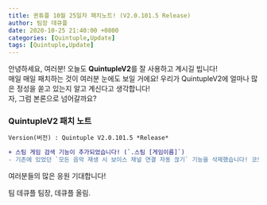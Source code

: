 ```yaml
---
title: 퀸튜플 10월 25일자 패치노트! (V2.0.101.5 Release)
author: 팀장 데큐플
date: 2020-10-25 21:40:00 +0800
categories: [Quintuple,Update]
tags: [Quintuple,Update]
---
```


안녕하세요, 여러분! 오늘도 **QuintupleV2**를 잘 사용하고 계시길 빕니다!  
매일 매일 패치하는 것이 여러분 눈에도 보일 거에요! 우리가 QuintupleV2에 얼마나 많은 정성을 쏟고 있는지 알고 계신다고 생각합니다!  
자, 그럼 본론으로 넘어갈까요?  

### QuintupleV2 패치 노트
```diff
Version(버전) : Quintuple V2.0.101.5 *Release*  

+ 스팀 게임 검색 기능이 추가되었습니다! (`.스팀 [게임이름]`)
- 기존에 있었던 `모든 음악 재생 시 보이스 채널 연결 자동 끊기` 기능을 삭제했습니다! 코드가 의도된 대로 작동되지 않아서 그렇다고 하네요!
```
여러분들의 많은 응원 기대합니다!  
  
팀 데큐플 팀장, 데큐플 올림.
